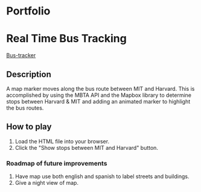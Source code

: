 # Portfolio
# Real Time Bus Tracking
[Bus-tracker](https://ShannaSmith.github.io/Bus-tracking)
## Description

A map marker moves along the bus route between MIT and Harvard. This is accomplished by using the MBTA API and the Mapbox library to determine stops between Harvard & MIT and adding an animated marker to highlight the bus routes.
## How to play
  1.  Load the HTML file into your browser.
  2.  Click the "Show stops between MIT and Harvard" button.

### Roadmap of future improvements
1.  Have map use both english and spanish to label streets and buildings.
2.  Give a night view of map.


